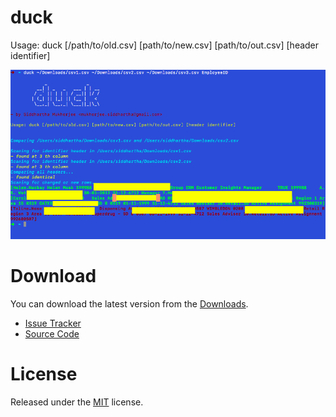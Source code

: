# duck

Usage: duck [/path/to/old.csv] [path/to/new.csv] [path/to/out.csv] [header identifier]

![DUCK]( https://github.com/siddhartham/duck/blob/master/duck.png?raw=true )

# Download
You can download the latest version from the [Downloads](https://github.com/siddhartham/duck/downloads).


* [Issue Tracker](https://github.com/siddhartham/duck/issues)
* [Source Code](https://github.com/siddhartham/duck/)

# License
Released under the [MIT](./LICENSE) license.
